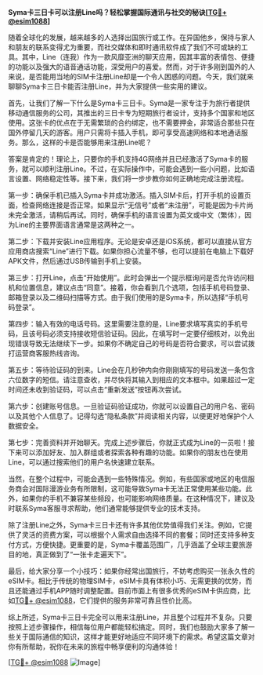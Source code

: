 **Syma卡三日卡可以注册Line吗？轻松掌握国际通讯与社交的秘诀[[TG💪+ @esim1088](https://t.me/s/esim1088)]**

随着全球化的发展，越来越多的人选择出国旅行或工作。在异国他乡，保持与家人和朋友的联系变得尤为重要，而社交媒体和即时通讯软件成了我们不可或缺的工具。其中，Line（连我）作为一款风靡亚洲的聊天应用，因其丰富的表情包、便捷的功能以及强大的语音通话功能，深受用户的喜爱。然而，对于许多刚到国外的人来说，是否能用当地的SIM卡注册Line却是一个令人困惑的问题。今天，我们就来聊聊Syma卡三日卡能否注册Line，并为大家提供一些实用的建议。

首先，让我们了解一下什么是Syma卡三日卡。Syma是一家专注于为旅行者提供移动通信服务的公司，其推出的三日卡专为短期旅行者设计，支持多个国家和地区使用。这张卡的优点在于无需繁琐的合约绑定，也不需要押金，非常适合那些只在国外停留几天的游客。用户只需将卡插入手机，即可享受高速网络和本地通话服务。那么，这样的卡是否能够用来注册Line呢？

答案是肯定的！理论上，只要你的手机支持4G网络并且已经激活了Syma卡的服务，就可以顺利注册Line。不过，在实际操作中，可能会遇到一些小问题，比如语言设置、网络稳定性等。接下来，我们将一步步教你如何正确地完成注册流程。

第一步：确保手机已插入Syma卡并成功激活。插入SIM卡后，打开手机的设置页面，检查网络连接是否正常。如果显示“无信号”或者“未注册”，可能是因为卡片尚未完全激活，请稍后再试。同时，确保手机的语言设置为英文或中文（繁体），因为Line的主要界面语言通常是这两种之一。

第二步：下载并安装Line应用程序。无论是安卓还是iOS系统，都可以直接从官方应用商店搜索“Line”进行下载。如果你担心流量不够，也可以提前在电脑上下载好APK文件，然后通过USB传输到手机上安装。

第三步：打开Line，点击“开始使用”。此时会弹出一个提示框询问是否允许访问相机和位置信息，建议点击“同意”。接着，你会看到几个选项，包括手机号码登录、邮箱登录以及二维码扫描等方式。由于我们使用的是Syma卡，所以选择“手机号码登录”。

第四步：输入有效的电话号码。这里需要注意的是，Line要求填写真实的手机号码，且该号码必须支持接收短信验证码。因此，在填写时一定要仔细核对，以免出现错误导致无法继续下一步。如果你不确定自己的号码是否符合要求，可以尝试拨打运营商客服热线咨询。

第五步：等待验证码的到来。Line会在几秒钟内向你刚刚填写的号码发送一条包含六位数字的短信。请注意查收，并尽快将其输入到相应的文本框中。如果超过一定时间还未收到验证码，可以点击“重新发送”按钮再次尝试。

第六步：创建账号信息。一旦验证码验证成功，你就可以设置自己的用户名、密码以及其他个人信息了。记得勾选“隐私条款”并阅读相关内容，以便更好地保护个人数据安全。

第七步：完善资料并开始聊天。完成上述步骤后，你就正式成为Line的一员啦！接下来可以添加好友、加入群组或者探索各种有趣的功能。如果你的朋友也在使用Line，可以通过搜索他们的用户名快速建立联系。

当然，在整个过程中，可能会遇到一些特殊情况。例如，有些国家或地区的电信服务商会对国际漫游业务有所限制，这可能导致Syma卡无法正常使用某些功能。此外，如果你的手机不兼容某些频段，也可能影响网络质量。在这种情况下，建议及时联系Syma客服寻求帮助，他们通常能够提供专业的技术支持。

除了注册Line之外，Syma卡三日卡还有许多其他优势值得我们关注。例如，它提供了灵活的资费方案，可以根据个人需求自由选择不同的套餐；同时还支持多种支付方式，方便快捷。更重要的是，Syma卡覆盖范围广，几乎涵盖了全球主要旅游目的地，真正做到了“一张卡走遍天下”。

最后，给大家分享一个小技巧：如果你经常出国旅行，不妨考虑购买一张永久性的eSIM卡。相比于传统的物理SIM卡，eSIM卡具有体积小巧、无需更换的优势，而且还能通过手机APP随时调整配置。目前市面上有很多优秀的eSIM卡供应商，比如[TG💪+ @esim1088](https://t.me/s/esim1088)，它们提供的服务非常可靠且性价比高。

综上所述，Syma卡三日卡完全可以用来注册Line，并且整个过程并不复杂。只要按照上述步骤操作，相信每位用户都能轻松搞定。同时，我们也鼓励大家多了解一些关于国际通信的知识，这样才能更好地适应不同环境下的需求。希望这篇文章对你有所帮助，祝你在未来的旅程中畅享便利的沟通体验！

[[TG💪+ @esim1088](https://t.me/s/esim1088) ![Image](https://i.postimg.cc/4NQfJmqS/Snipaste-2025-05-13-00-14-12.png)]